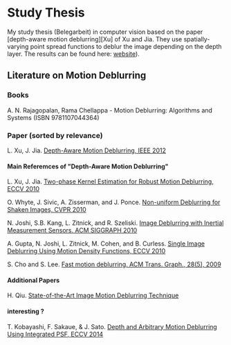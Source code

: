 # Study Thesis

My study thesis (Belegarbeit) in computer vision based on the paper [depth-aware motion deblurring][Xu] of Xu and Jia.
They use spatially-varying point spread functions to deblur the image depending on the depth layer. The results can be found here: [website][Xu-website]).



## Literature on Motion Deblurring

### Books

A. N. Rajagopalan, Rama Chellappa - Motion Deblurring: Algorithms and Systems (ISBN 9781107044364)



### Paper (sorted by relevance)

L. Xu, J. Jia. [Depth-Aware Motion Deblurring, IEEE 2012][Xu12]



#### Main Referemces of "Depth-Aware Motion Deblurring"

L. Xu, J. Jia. [Two-phase Kernel Estimation for Robust Motion Deblurring, ECCV 2010][Xu10]

O. Whyte, J. Sivic, A. Zisserman, and J. Ponce.  [Non-uniform Deblurring for Shaken Images, CVPR 2010][Whyte10]

N. Joshi, S.B. Kang, L. Zitnick, and R. Szeliski. [Image Deblurring with Inertial Measurement Sensors. ACM SIGGRAPH 2010][Joshi10]

A. Gupta, N. Joshi, L. Zitnick, M. Cohen, and B. Curless. [Single Image Deblurring Using Motion Density Functions, ECCV 2010][Gupta10]

S. Cho and S. Lee. [Fast motion deblurring. ACM Trans.
Graph., 28(5), 2009][Cho09]



#### Additional Papers

H. Qiu. [State-of-the-Art Image Motion Deblurring Technique][Qiu]



#### interesting ?

T. Kobayashi, F. Sakaue, & J. Sato. [Depth and Arbitrary Motion Deblurring Using Integrated PSF, ECCV 2014][Kobayashi14]



[Cho09]: http://rosaec.snu.ac.kr/publish/2009/ID/ChLe-SIGGRAPH-2009.pdf
[Gupta10]: http://grail.cs.washington.edu/projects/mdf_deblurring/gupta_mdf_deblurring.pdf
[Joshi10]: http://202.114.89.42/resource/pdf/7570.pdf
[Kobayashi14]: http://vigir.missouri.edu/~gdesouza/Research/Conference_CDs/ECCV_2014/workshops/w14/Kobayashi-et-al-LF4CV2014.pdf
[Qiu]: http://iwct.sjtu.edu.cn/Personal/xwang8/research/hang/State-of-the-Art%20Image%20Motion%20Deblurring.pdf
[Whyte10]: http://www.di.ens.fr/willow/pdfs/cvpr10d.pdf
[Xu12]: http://www.cse.cuhk.edu.hk/leojia/papers/depth_deblur_iccp12.pdf
[Xu10]: http://citeseerx.ist.psu.edu/viewdoc/download?doi=10.1.1.170.6990&rep=rep1&type=pdf
[Xu-website]: https://appsrv.cse.cuhk.edu.hk/~leojia/projects/nonuniform_deblur/index.html
